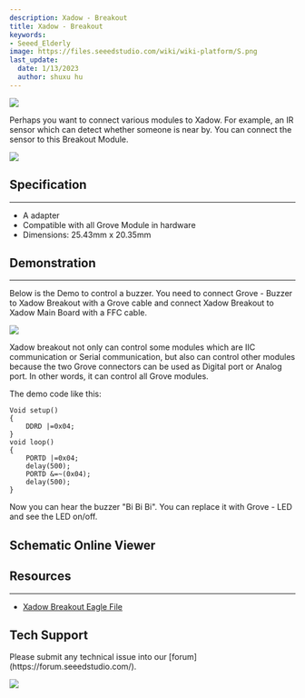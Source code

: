 ```yaml
---
description: Xadow - Breakout
title: Xadow - Breakout
keywords:
- Seeed_Elderly
image: https://files.seeedstudio.com/wiki/wiki-platform/S.png
last_update:
  date: 1/13/2023
  author: shuxu hu
---
```

![](https://files.seeedstudio.com/wiki/Xadow_Breakout/img/Xadow_Breakout_01.jpg)

Perhaps you want to connect various modules to Xadow. For example, an IR sensor which can detect whether someone is near by. You can connect the sensor to this Breakout Module.

[![](https://files.seeedstudio.com/wiki/Seeed-WiKi/docs/images/300px-Get_One_Now_Banner-ragular.png)](https://www.seeedstudio.com/Xadow-Breakout-p-1519.html)

## Specification
---
- A adapter
- Compatible with all Grove Module in hardware
- Dimensions: 25.43mm x 20.35mm

## Demonstration
---
Below is the Demo to control a buzzer. You need to connect Grove - Buzzer to Xadow Breakout with a Grove cable and connect Xadow Breakout to Xadow Main Board with a FFC cable.

![](https://files.seeedstudio.com/wiki/Xadow_Breakout/img/XadowBreakoutUsage.jpg)

Xadow breakout not only can control some modules which are IIC communication or Serial communication, but also can control other modules because the two Grove connectors can be used as Digital port or Analog port. In other words, it can control all Grove modules.

The demo code like this:
```
Void setup()
{
    DDRD |=0x04;
}
void loop()
{
    PORTD |=0x04;
    delay(500);
    PORTD &=~(0x04);
    delay(500);
}
```
Now you can hear the buzzer "Bi Bi Bi". You can replace it with Grove - LED and see the LED on/off.


## Schematic Online Viewer
<div className="altium-ecad-viewer" data-project-src="https://files.seeedstudio.com/wiki/Xadow_Breakout/res/Xadow%20-%20Breakout_eagle%20file.rar" style={{borderRadius: '0px 0px 4px 4px', height: 500, borderStyle: 'solid', borderWidth: 1, borderColor: 'rgb(241, 241, 241)', overflow: 'hidden', maxWidth: 1280, maxHeight: 700, boxSizing: 'border-box'}}>
</div>



## Resources
---
- [Xadow Breakout Eagle File](https://files.seeedstudio.com/wiki/Xadow_Breakout/res/Xadow%20-%20Breakout_eagle%20file.rar)

## Tech Support
<div>
  Please submit any technical issue into our [forum](https://forum.seeedstudio.com/). <br /><p style={{textAlign: 'center'}}><a href="https://www.seeedstudio.com/act-4.html?utm_source=wiki&utm_medium=wikibanner&utm_campaign=newproducts" target="_blank"><img src="https://files.seeedstudio.com/wiki/Wiki_Banner/new_product.jpg" /></a></p>
</div>

